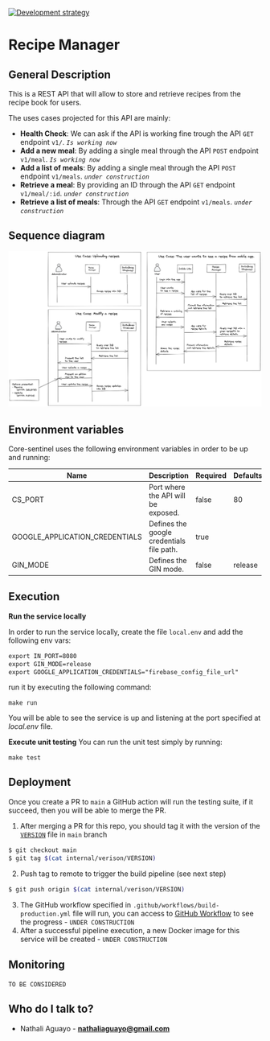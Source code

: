 
[![Development strategy](https://img.shields.io/static/v1?label=DEVELOPMENT%20STRATEGY&message=GITHUB%20FLOW&color=blue)](https://docs.github.com/en/get-started/quickstart/github-flow)
# Recipe Manager

## General Description
This is a REST API that will allow to store and retrieve recipes from the recipe book for users.

The uses cases projected for this API are mainly:
- **Health Check**: We can ask if the API is working fine trough the API `GET` endpoint `v1/`. *`Is working now`*
- **Add a new meal**: By adding a single meal through the API `POST` endpoint `v1/meal`. *`Is working now`*
- **Add a list of meals**: By adding a single meal through the API `POST` endpoint `v1/meals`. *`under construction`*
- **Retrieve a meal**: By providing an ID through the API `GET` endpoint `v1/meal/:id`. *`under construction`*
- **Retrieve a list of meals**: Through the API `GET` endpoint `v1/meals`. *`under construction`*

## Sequence diagram
![RecipeManager.png](/internal/docs/images/RecipeManager.png)


## Environment variables
Core-sentinel uses the following environment variables in order to be up and running: 

| Name                   | Description                               | Required | Defaults |
|------------------------|-------------------------------------------|----------|---------|
| CS_PORT                | Port where the API will be exposed.       | false    | 80      |
| GOOGLE_APPLICATION_CREDENTIALS             | Defines the google credentials file path. | true      |
| GIN_MODE               | Defines the GIN mode.                     | false    | release |

## Execution

**Run the service locally**

In order to run the service locally, create the file `local.env` and add the following env vars:

```
export IN_PORT=8080
export GIN_MODE=release
export GOOGLE_APPLICATION_CREDENTIALS="firebase_config_file_url"
```

run it by executing the following command: 

```
make run
```

You will be able to see the service is up and listening at the port specified at *local.env* file.

**Execute unit testing**
You can run the unit test simply by running:
```
make test
```

## Deployment
Once you create a PR to `main` a GitHub action will run the testing suite, if it succeed, then you will be able to merge the PR.


1. After merging a PR for this repo, you should tag it with the version of the [`VERSION`](/internal/version/VERSION) file in `main` branch
```sh
$ git checkout main
$ git tag $(cat internal/verison/VERSION)
```
2. Push tag to remote to trigger the build pipeline (see next step)
```sh
$ git push origin $(cat internal/verison/VERSION)
```

3. The GitHub workflow specified in `.github/workflows/build-production.yml` file will run, you can access to
[GitHub Workflow](https://github.com/recipe-manager/actions) to see the progress - `UNDER CONSTRUCTION`
4. After a successful pipeline execution, a new Docker image for this service will be created -
   `UNDER CONSTRUCTION`

## Monitoring
`TO BE CONSIDERED`
## Who do I talk to?
* Nathali Aguayo - **nathaliaguayo@gmail.com**